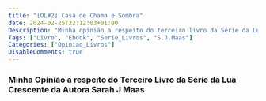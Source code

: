 ```yaml
---
title: "[OL#2] Casa de Chama e Sombra"
date: 2024-02-25T22:12:03+01:00
Description: "Minha opinião a respeito do terceiro livro da Série da Lua Crescente da Sarah J Maas"
Tags: ["Livro", "Ebook", "Serie_Livros", "S.J.Maas"]
Categories: ["Opiniao_Livros"]
DisableComments: true
---
```


### Minha Opinião a respeito do Terceiro Livro da Série da Lua Crescente da Autora Sarah J Maas